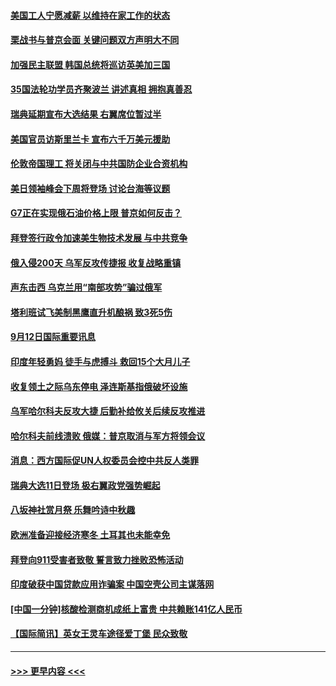 #### [美国工人宁愿减薪 以维持在家工作的状态](../pages/prog202/a103526237.md?t=09130451) 
#### [栗战书与普京会面 关键问题双方声明大不同](../pages/prog202/a103526236.md?t=09130451) 
#### [加强民主联盟 韩国总统将巡访英美加三国](../pages/prog202/a103526157.md?t=09130451) 
#### [35国法轮功学员齐聚波兰 讲述真相 拥抱真善忍](../pages/prog202/a103526163.md?t=09130451) 
#### [瑞典延期宣布大选结果 右翼席位暂过半](../pages/prog202/a103526153.md?t=09130451) 
#### [美国官员访斯里兰卡 宣布六千万美元援助](../pages/prog202/a103526151.md?t=09130451) 
#### [伦敦帝国理工 将关闭与中共国防企业合资机构](../pages/prog202/a103526149.md?t=09130451) 
#### [美日领袖峰会下周将登场 讨论台海等议题](../pages/prog202/a103526155.md?t=09130451) 
#### [G7正在实现俄石油价格上限 普京如何反击？](../pages/prog202/a103525965.md?t=09130451) 
#### [拜登签行政令加速美生物技术发展 与中共竞争](../pages/prog202/a103525944.md?t=09130451) 
#### [俄入侵200天 乌军反攻传捷报 收复战略重镇](../pages/prog202/a103525934.md?t=09130451) 
#### [声东击西 乌克兰用“南部攻势”骗过俄军](../pages/prog202/a103525794.md?t=09130451) 
#### [塔利班试飞美制黑鹰直升机酿祸 致3死5伤](../pages/prog202/a103525825.md?t=09130451) 
#### [9月12日国际重要讯息](../pages/prog202/a103525792.md?t=09130451) 
#### [印度年轻勇妈 徒手与虎搏斗 救回15个大月儿子](../pages/prog202/a103525769.md?t=09130451) 
#### [收复领土之际乌东停电 泽连斯基指俄破坏设施](../pages/prog202/a103525727.md?t=09130451) 
#### [乌军哈尔科夫反攻大捷 后勤补给攸关后续反攻推进](../pages/prog202/a103525697.md?t=09130451) 
#### [哈尔科夫前线溃败 俄媒：普京取消与军方将领会议](../pages/prog202/a103525658.md?t=09130451) 
#### [消息：西方国际促UN人权委员会控中共反人类罪](../pages/prog202/a103525473.md?t=09130451) 
#### [瑞典大选11日登场 极右翼政党强势崛起](../pages/prog202/a103525482.md?t=09130451) 
#### [八坂神社赏月祭 乐舞吟诗中秋趣](../pages/prog202/a103525484.md?t=09130451) 
#### [欧洲准备迎接经济寒冬 土耳其也未能幸免](../pages/prog202/a103525448.md?t=09130451) 
#### [拜登向911受害者致敬 誓言致力挫败恐怖活动](../pages/prog202/a103525335.md?t=09130451) 
#### [印度破获中国贷款应用诈骗案 中国空壳公司主谋落网](../pages/prog202/a103525277.md?t=09130451) 
#### [[中国一分钟]核酸检测商机成纸上富贵 中共赖账141亿人民币](../pages/prog202/a103525286.md?t=09130451) 
#### [【国际简讯】英女王灵车途径爱丁堡 民众致敬](../pages/prog202/a103525294.md?t=09130451) 

----
#### [ >>> 更早内容 <<< ](../indexes/prog202-earlier.md)
